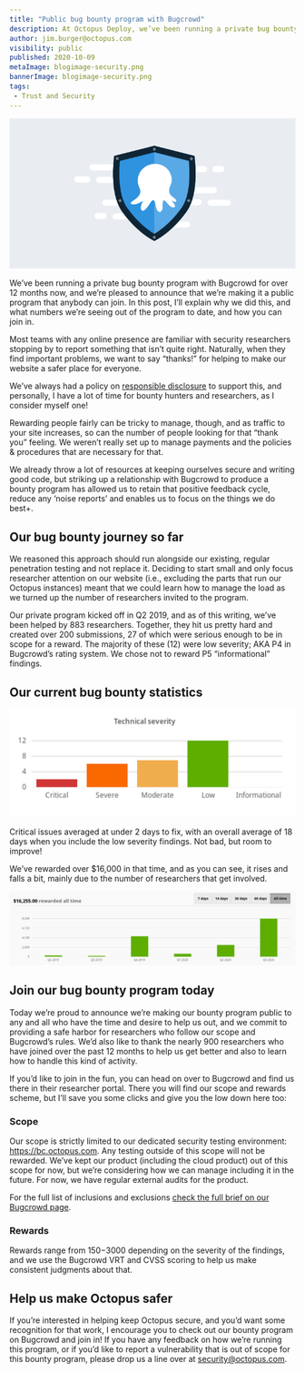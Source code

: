 ```yaml
---
title: "Public bug bounty program with Bugcrowd"
description: At Octopus Deploy, we’ve been running a private bug bounty program with Bugcrowd for over 12 months now, and we’re pleased to make it public.
author: jim.burger@octopus.com
visibility: public
published: 2020-10-09
metaImage: blogimage-security.png
bannerImage: blogimage-security.png
tags:
 - Trust and Security
---
```


![Bounty program](blogimage-security.png)

We’ve been running a private bug bounty program with Bugcrowd for over 12 months now, and we’re pleased to announce that we’re making it a public program that anybody can join. In this post, I’ll explain why we did this, and what numbers we’re seeing out of the program to date, and how you can join in.

Most teams with any online presence are familiar with security researchers stopping by to report something that isn’t quite right. Naturally, when they find important problems, we want to say “thanks!” for helping to make our website a safer place for everyone. 

We’ve always had a policy on [responsible disclosure](https://octopus.com/docs/security#disclosure-policy) to support this, and personally, I have a lot of time for bounty hunters and researchers, as I consider myself one!

Rewarding people fairly can be tricky to manage, though, and as traffic to your site increases, so can the number of people looking for that “thank you” feeling. We weren’t really set up to manage payments and the policies & procedures that are necessary for that. 

We already throw a lot of resources at keeping ourselves secure and writing good code, but striking up a relationship with Bugcrowd to produce a bounty program has allowed us to retain that positive feedback cycle, reduce any ‘noise reports’ and enables us to focus on the things we do best+.

## Our bug bounty journey so far

We reasoned this approach should run alongside our existing, regular penetration testing and not replace it. Deciding to start small and only focus researcher attention on our website (i.e., excluding the parts that run our Octopus instances) meant that we could learn how to manage the load as we turned up the number of researchers invited to the program.

Our private program kicked off in Q2 2019, and as of this writing, we’ve been helped by 883 researchers. Together, they hit us pretty hard and created over 200 submissions, 27 of which were serious enough to be in scope for a reward. The majority of these (12) were low severity; AKA P4 in Bugcrowd’s rating system. We chose not to reward P5 “informational” findings.

## Our current bug bounty statistics

![Technical severity breakdown](technical-severity.png)

Critical issues averaged at under 2 days to fix, with an overall average of 18 days when you include the low severity findings. Not bad, but room to improve!

We’ve rewarded over $16,000 in that time, and as you can see, it rises and falls a bit, mainly due to the number of researchers that get involved. 

![Rewards over time](rewards-over-time.png)

## Join our bug bounty program today

Today we’re proud to announce we’re making our bounty program public to any and all who have the time and desire to help us out, and we commit to providing a safe harbor for researchers who follow our scope and Bugcrowd’s rules. We’d also like to thank the nearly 900 researchers who have joined over the past 12 months to help us get better and also to learn how to handle this kind of activity.

If you’d like to join in the fun, you can head on over to Bugcrowd and find us there in their researcher portal. There you will find our scope and rewards scheme, but I’ll save you some clicks and give you the low down here too:

### Scope

Our scope is strictly limited to our dedicated security testing environment: https://bc.octopus.com. Any testing outside of this scope will not be rewarded. We’ve kept our product (including the cloud product) out of this scope for now, but we’re considering how we can manage including it in the future. For now, we have regular external audits for the product.

For the full list of inclusions and exclusions [check the full brief on our Bugcrowd page](https://bugcrowd.com/octopus-og).

### Rewards

Rewards range from $150-$3000 depending on the severity of the findings, and we use the Bugcrowd VRT and CVSS scoring to help us make consistent judgments about that.

## Help us make Octopus safer

If you’re interested in helping keep Octopus secure, and you’d want some recognition for that work, I encourage you to check out our bounty program on Bugcrowd and join in! If you have any feedback on how we’re running this program, or if you’d like to report a vulnerability that is out of scope for this bounty program, please drop us a line over at security@octopus.com. 

